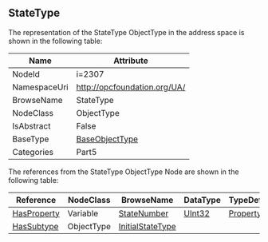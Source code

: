<!-- objecttype -->
## StateType
  
<!-- end of text -->
The representation of the StateType ObjectType in the address space is shown in the following table:  

|Name|Attribute|
|---|---|
|NodeId|i=2307|
|NamespaceUri|http://opcfoundation.org/UA/|
|BrowseName|StateType|
|NodeClass|ObjectType|
|IsAbstract|False|
|BaseType|[BaseObjectType](../../../Part5/ObjectTypes/BaseObjectType/readme.md)|
|Categories|Part5|

The references from the StateType ObjectType Node are shown in the following table:  

|Reference|NodeClass|BrowseName|DataType|TypeDefinition|ModellingRule|
|---|---|---|---|---|---|
|[HasProperty](../../../Part3/ReferenceTypes/HasProperty/readme.md)|Variable|[StateNumber](#StateNumber)|[UInt32](../../../Part3/DataTypes/UInt32/readme.md)|[PropertyType](../../Part5/VariableTypes/PropertyType/readme.md)|[Mandatory](../../Objects/Mandatory/readme.md)|
|[HasSubtype](../../../Part3/ReferenceTypes/HasSubtype/readme.md)|ObjectType|[InitialStateType](#InitialStateType)||||



